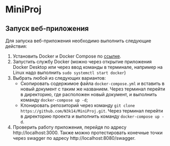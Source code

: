 # MiniProj

## Запуск веб-приложения
Для запуска веб-приложения необходимо выполнить следующие действия:
1. Установить Docker и Docker Compose по [ссылке](https://docs.docker.com/compose/install/).
2. Запустить службу Docker (можно через открытие приложения Docker Desktop или через ввод команды в терминале, например на Linux надо выполнить `sudo systemctl start docker`)
3. Выбрать любой из следующих вариантов:
    - Скопировать содержимое файла `docker-compose.yml` и вставить в новый документ с таким же названием. Через терминал перейти в директорию, где расположен новый документ, и выполнить команду `docker-compose up -d`;
    - Клонировать репозиторий через команду `git clone https://github.com/N3k14/MiniProj.git`. Через терминал перейти в директорию проекта и выполнить команду `docker-compose up -d`.
4. Проверить работу приложения, перейдя по адресу http://localhost:3000. Также можно протестировать конечные точки через swagger по адресу http://localhost:8080/swagger.
